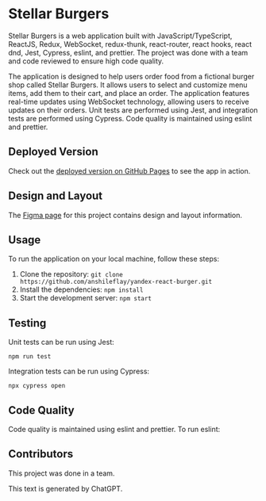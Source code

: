 # Stellar Burgers

Stellar Burgers is a web application built with JavaScript/TypeScript, ReactJS, Redux, WebSocket, redux-thunk, react-router, react hooks, react dnd, Jest, Cypress, eslint, and prettier. The project was done with a team and code reviewed to ensure high code quality.

The application is designed to help users order food from a fictional burger shop called Stellar Burgers. It allows users to select and customize menu items, add them to their cart, and place an order. The application features real-time updates using WebSocket technology, allowing users to receive updates on their orders. Unit tests are performed using Jest, and integration tests are performed using Cypress. Code quality is maintained using eslint and prettier.

## Deployed Version

Check out the [deployed version on GitHub Pages](https://anshileflay.github.io/yandex-react-burger/) to see the app in action.

## Design and Layout

The [Figma page](https://www.figma.com/file/zFGN2O5xktHl9VmoOieq5E/React-_-%D0%9F%D1%80%D0%BE%D0%B5%D0%BA%D1%82%D0%BD%D1%8B%D0%B5-%D0%B7%D0%B0%D0%B4%D0%B0%D1%87%D0%B8_external_link?node-id=0%3A1&t=WHHqdg3RvRg8A08k-0) for this project contains design and layout information.

## Usage

To run the application on your local machine, follow these steps:

1. Clone the repository: `git clone https://github.com/anshileflay/yandex-react-burger.git`
2. Install the dependencies: `npm install`
3. Start the development server: `npm start`

## Testing

Unit tests can be run using Jest:

`npm run test`

Integration tests can be run using Cypress:

`npx cypress open`

## Code Quality

Code quality is maintained using eslint and prettier. To run eslint:

## Contributors

This project was done in a team. 

This text is generated by ChatGPT.
